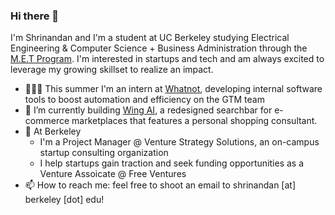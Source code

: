 ### Hi there 👋

I'm Shrinandan and I'm a student at UC Berkeley studying Electrical Engineering & Computer Science + Business Administration through the [M.E.T Program](www.met.berkeley.edu/). I'm interested in startups and tech and am always excited to leverage my growing skillset to realize an impact. 

-  👨🏽‍💻 This summer I'm an intern at [Whatnot](https://www.whatnot.com/), developing internal software tools to boost automation and efficiency on the GTM team
- 🐣 I’m currently building [Wing AI](www.wingsearch.ai), a redesigned searchbar for e-commerce marketplaces that features a personal shopping consultant. 
- 🏫 At Berkeley
  - I'm a Project Manager @ Venture Strategy Solutions, an on-campus startup consulting organization
  - I help startups gain traction and seek funding opportunities as a Venture Assoicate @ Free Ventures
- 📫 How to reach me: feel free to shoot an email to shrinandan [at] berkeley [dot] edu! 
